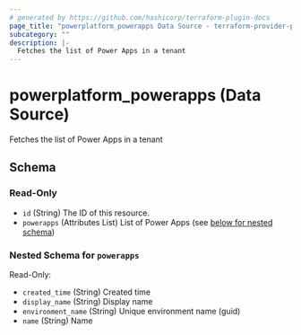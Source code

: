 ```yaml
---
# generated by https://github.com/hashicorp/terraform-plugin-docs
page_title: "powerplatform_powerapps Data Source - terraform-provider-power-platform"
subcategory: ""
description: |-
  Fetches the list of Power Apps in a tenant
---
```


# powerplatform_powerapps (Data Source)

Fetches the list of Power Apps in a tenant



<!-- schema generated by tfplugindocs -->
## Schema

### Read-Only

- `id` (String) The ID of this resource.
- `powerapps` (Attributes List) List of Power Apps (see [below for nested schema](#nestedatt--powerapps))

<a id="nestedatt--powerapps"></a>
### Nested Schema for `powerapps`

Read-Only:

- `created_time` (String) Created time
- `display_name` (String) Display name
- `environment_name` (String) Unique environment name (guid)
- `name` (String) Name
